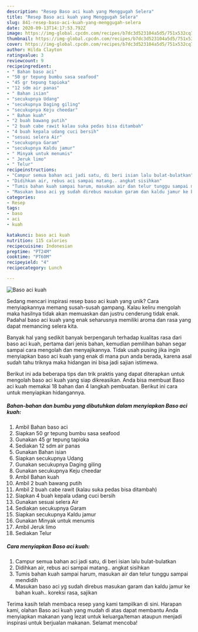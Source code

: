 ```yaml
---
description: "Resep Baso aci kuah yang Menggugah Selera"
title: "Resep Baso aci kuah yang Menggugah Selera"
slug: 841-resep-baso-aci-kuah-yang-menggugah-selera
date: 2020-09-13T14:17:53.792Z
image: https://img-global.cpcdn.com/recipes/b7dc3d523104a5d5/751x532cq70/baso-aci-kuah-foto-resep-utama.jpg
thumbnail: https://img-global.cpcdn.com/recipes/b7dc3d523104a5d5/751x532cq70/baso-aci-kuah-foto-resep-utama.jpg
cover: https://img-global.cpcdn.com/recipes/b7dc3d523104a5d5/751x532cq70/baso-aci-kuah-foto-resep-utama.jpg
author: Hilda Clayton
ratingvalue: 3
reviewcount: 9
recipeingredient:
- " Bahan baso aci"
- "50 gr tepung bumbu sasa seafood"
- "45 gr tepung tapioka"
- "12 sdm air panas"
- " Bahan isian"
- "secukupnya Udang"
- "secukupnya Daging giling"
- "secukupnya Keju cheedar"
- " Bahan kuah"
- "2 buah bawang putih"
- "2 buah cabe rawit kalau suka pedas bisa ditambah"
- "4 buah kepala udang cuci bersih"
- "sesuai selera Air"
- "secukupnya Garam"
- "secukupnya Kaldu jamur"
- " Minyak untuk menumis"
- " Jeruk limo"
- " Telur"
recipeinstructions:
- "Campur semua bahan aci jadi satu, di beri isian lalu bulat-bulatkan"
- "Didihkan air, rebus aci sampai matang.. angkat sisihkan"
- "Tumis bahan kuah sampai harum, masukan air dan telur tunggu sampai mendidih"
- "Masukan baso aci yg sudah direbus masukan garam dan kaldu jamur ke bahan kuah.. koreksi rasa, sajikan"
categories:
- Resep
tags:
- baso
- aci
- kuah

katakunci: baso aci kuah 
nutrition: 115 calories
recipecuisine: Indonesian
preptime: "PT24M"
cooktime: "PT60M"
recipeyield: "4"
recipecategory: Lunch

---
```



![Baso aci kuah](https://img-global.cpcdn.com/recipes/b7dc3d523104a5d5/751x532cq70/baso-aci-kuah-foto-resep-utama.jpg)

Sedang mencari inspirasi resep baso aci kuah yang unik? Cara menyiapkannya memang susah-susah gampang. Kalau keliru mengolah maka hasilnya tidak akan memuaskan dan justru cenderung tidak enak. Padahal baso aci kuah yang enak seharusnya memiliki aroma dan rasa yang dapat memancing selera kita.



Banyak hal yang sedikit banyak berpengaruh terhadap kualitas rasa dari baso aci kuah, pertama dari jenis bahan, kemudian pemilihan bahan segar sampai cara mengolah dan menyajikannya. Tidak usah pusing jika ingin menyiapkan baso aci kuah yang enak di mana pun anda berada, karena asal sudah tahu triknya maka hidangan ini bisa jadi sajian istimewa.


Berikut ini ada beberapa tips dan trik praktis yang dapat diterapkan untuk mengolah baso aci kuah yang siap dikreasikan. Anda bisa membuat Baso aci kuah memakai 18 bahan dan 4 langkah pembuatan. Berikut ini cara untuk menyiapkan hidangannya.

<!--inarticleads1-->

##### Bahan-bahan dan bumbu yang dibutuhkan dalam menyiapkan Baso aci kuah:

1. Ambil  Bahan baso aci
1. Siapkan 50 gr tepung bumbu sasa seafood
1. Gunakan 45 gr tepung tapioka
1. Sediakan 12 sdm air panas
1. Gunakan  Bahan isian
1. Siapkan secukupnya Udang
1. Gunakan secukupnya Daging giling
1. Gunakan secukupnya Keju cheedar
1. Ambil  Bahan kuah
1. Ambil 2 buah bawang putih
1. Ambil 2 buah cabe rawit (kalau suka pedas bisa ditambah)
1. Siapkan 4 buah kepala udang cuci bersih
1. Gunakan sesuai selera Air
1. Sediakan secukupnya Garam
1. Siapkan secukupnya Kaldu jamur
1. Gunakan  Minyak untuk menumis
1. Ambil  Jeruk limo
1. Sediakan  Telur




<!--inarticleads2-->

##### Cara menyiapkan Baso aci kuah:

1. Campur semua bahan aci jadi satu, di beri isian lalu bulat-bulatkan
1. Didihkan air, rebus aci sampai matang.. angkat sisihkan
1. Tumis bahan kuah sampai harum, masukan air dan telur tunggu sampai mendidih
1. Masukan baso aci yg sudah direbus masukan garam dan kaldu jamur ke bahan kuah.. koreksi rasa, sajikan




Terima kasih telah membaca resep yang kami tampilkan di sini. Harapan kami, olahan Baso aci kuah yang mudah di atas dapat membantu Anda menyiapkan makanan yang lezat untuk keluarga/teman ataupun menjadi inspirasi untuk berjualan makanan. Selamat mencoba!
